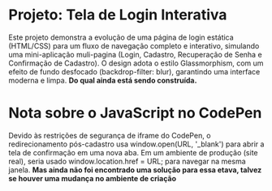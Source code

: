 # Projeto: Tela de Login Interativa

Este projeto demonstra a evolução de uma página de login estática (HTML/CSS) para um fluxo de navegação completo e interativo, simulando uma mini-aplicação muli-pagina (Login, Cadastro, Recuperação de 
Senha e Confirmação de Cadastro). O design adota o estilo Glassmorphism, com um efeito de fundo desfocado (backdrop-filter: blur), garantindo uma interface moderna e limpa. **Do qual ainda está sendo 
construída.**

# Nota sobre o JavaScript no CodePen
Devido às restrições de segurança de iframe do CodePen, o redirecionamento pós-cadastro usa window.open(URL, '_blank') para abrir a tela de confirmação em uma nova aba. Em um ambiente de produção (site 
real), seria usado window.location.href = URL; para navegar na mesma janela. **Mas ainda não foi encontrado uma solução para essa etava, talvez se houver uma mudança no ambiente de criação**
